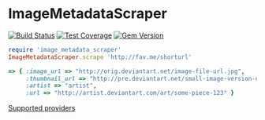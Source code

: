 # ImageMetadataScraper

[![Build Status](https://travis-ci.org/little-bobby-tables/image_metadata_scraper.svg?branch=master)](https://travis-ci.org/little-bobby-tables/image_metadata_scraper)
[![Test Coverage](https://codeclimate.com/github/little-bobby-tables/image_metadata_scraper/badges/coverage.svg)](https://codeclimate.com/github/little-bobby-tables/image_metadata_scraper/coverage)
[![Gem Version](https://badge.fury.io/rb/image_metadata_scraper.svg)](https://badge.fury.io/rb/image_metadata_scraper)

```ruby
require 'image_metadata_scraper'
ImageMetadataScraper.scrape 'http://fav.me/shorturl'

=> { :image_url => "http://orig.deviantart.net/image-file-url.jpg",
     :thumbnail_url => "http://pre.deviantart.net/small-image-version-url.jpg",
     :artist => "artist",
     :url => "http://artist.deviantart.com/art/some-piece-123" }
```

[Supported providers](https://github.com/little-bobby-tables/image_metadata_scraper/blob/master/lib/image_metadata_scraper.rb#L11)
